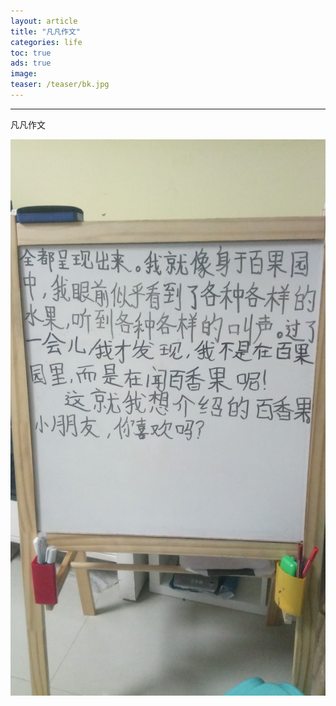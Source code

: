 ```yaml
---
layout: article
title: "凡凡作文"
categories: life
toc: true
ads: true
image:
teaser: /teaser/bk.jpg
---
```


---

凡凡作文

![df](https://github.com/storage201608/storage/blob/master/myhome2016/_posts/life/2016-08-09-2124life.md/1470749023103833966241.jpg?raw=true)

